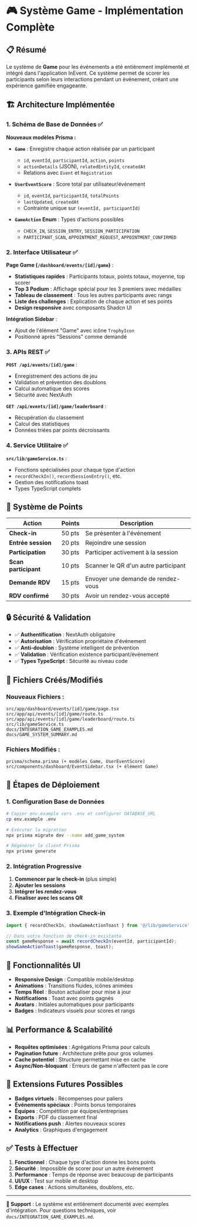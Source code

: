 # 🎮 Système Game - Implémentation Complète

## 📋 Résumé

Le système de **Game** pour les événements a été entièrement implémenté et intégré dans l'application InEvent. Ce système permet de scorer les participants selon leurs interactions pendant un événement, créant une expérience gamifiée engageante.

## 🏗️ Architecture Implémentée

### 1. **Schéma de Base de Données** ✅

**Nouveaux modèles Prisma :**

- **`Game`** : Enregistre chaque action réalisée par un participant
  - `id`, `eventId`, `participantId`, `action`, `points`
  - `actionDetails` (JSON), `relatedEntityId`, `createdAt`
  - Relations avec `Event` et `Registration`

- **`UserEventScore`** : Score total par utilisateur/événement
  - `id`, `eventId`, `participantId`, `totalPoints`
  - `lastUpdated`, `createdAt`
  - Contrainte unique sur `(eventId, participantId)`

- **`GameAction` Enum** : Types d'actions possibles
  - `CHECK_IN`, `SESSION_ENTRY`, `SESSION_PARTICIPATION`
  - `PARTICIPANT_SCAN`, `APPOINTMENT_REQUEST`, `APPOINTMENT_CONFIRMED`

### 2. **Interface Utilisateur** ✅

**Page Game (`/dashboard/events/[id]/game`)** :
- **Statistiques rapides** : Participants totaux, points totaux, moyenne, top scorer
- **Top 3 Podium** : Affichage spécial pour les 3 premiers avec médailles
- **Tableau de classement** : Tous les autres participants avec rangs
- **Liste des challenges** : Explication de chaque action et ses points
- **Design responsive** avec composants Shadcn UI

**Intégration Sidebar** :
- Ajout de l'élément "Game" avec icône `TrophyIcon`
- Positionné après "Sessions" comme demandé

### 3. **APIs REST** ✅

**`POST /api/events/[id]/game`** :
- Enregistrement des actions de jeu
- Validation et prévention des doublons
- Calcul automatique des scores
- Sécurité avec NextAuth

**`GET /api/events/[id]/game/leaderboard`** :
- Récupération du classement
- Calcul des statistiques
- Données triées par points décroissants

### 4. **Service Utilitaire** ✅

**`src/lib/gameService.ts`** :
- Fonctions spécialisées pour chaque type d'action
- `recordCheckIn()`, `recordSessionEntry()`, etc.
- Gestion des notifications toast
- Types TypeScript complets

## 🎯 Système de Points

| Action | Points | Description |
|--------|--------|-------------|
| **Check-in** | 50 pts | Se présenter à l'événement |
| **Entrée session** | 20 pts | Rejoindre une session |
| **Participation** | 30 pts | Participer activement à la session |
| **Scan participant** | 10 pts | Scanner le QR d'un autre participant |
| **Demande RDV** | 15 pts | Envoyer une demande de rendez-vous |
| **RDV confirmé** | 30 pts | Avoir un rendez-vous accepté |

## 🔒 Sécurité & Validation

- ✅ **Authentification** : NextAuth obligatoire
- ✅ **Autorisation** : Vérification propriétaire d'événement
- ✅ **Anti-doublon** : Système intelligent de prévention
- ✅ **Validation** : Vérification existence participant/événement
- ✅ **Types TypeScript** : Sécurité au niveau code

## 📁 Fichiers Créés/Modifiés

### Nouveaux Fichiers :
```
src/app/dashboard/events/[id]/game/page.tsx
src/app/api/events/[id]/game/route.ts
src/app/api/events/[id]/game/leaderboard/route.ts
src/lib/gameService.ts
docs/INTEGRATION_GAME_EXAMPLES.md
docs/GAME_SYSTEM_SUMMARY.md
```

### Fichiers Modifiés :
```
prisma/schema.prisma (+ modèles Game, UserEventScore)
src/components/dashboard/EventSidebar.tsx (+ élément Game)
```

## 🚀 Étapes de Déploiement

### 1. Configuration Base de Données
```bash
# Copier env.example vers .env et configurer DATABASE_URL
cp env.example .env

# Exécuter la migration
npx prisma migrate dev --name add_game_system

# Régénérer le client Prisma
npx prisma generate
```

### 2. Intégration Progressive
1. **Commencer par le check-in** (plus simple)
2. **Ajouter les sessions** 
3. **Intégrer les rendez-vous**
4. **Finaliser avec les scans QR**

### 3. Exemple d'Intégration Check-in
```typescript
import { recordCheckIn, showGameActionToast } from '@/lib/gameService';

// Dans votre fonction de check-in existante
const gameResponse = await recordCheckIn(eventId, participantId);
showGameActionToast(gameResponse, toast);
```

## 🎨 Fonctionnalités UI

- **Responsive Design** : Compatible mobile/desktop
- **Animations** : Transitions fluides, icônes animées
- **Temps Réel** : Bouton actualiser pour mise à jour
- **Notifications** : Toast avec points gagnés
- **Avatars** : Initiales automatiques pour participants
- **Badges** : Indicateurs visuels pour scores et rangs

## 📊 Performance & Scalabilité

- **Requêtes optimisées** : Agrégations Prisma pour calculs
- **Pagination future** : Architecture prête pour gros volumes
- **Cache potentiel** : Structure permettant mise en cache
- **Async/Non-bloquant** : Erreurs de game n'affectent pas le core

## 🔮 Extensions Futures Possibles

- **Badges virtuels** : Récompenses pour paliers
- **Événements spéciaux** : Points bonus temporaires
- **Équipes** : Compétition par équipes/entreprises
- **Exports** : PDF du classement final
- **Notifications push** : Alertes nouveaux scores
- **Analytics** : Graphiques d'engagement

## ✅ Tests à Effectuer

1. **Fonctionnel** : Chaque type d'action donne les bons points
2. **Sécurité** : Impossible de scorer pour un autre événement
3. **Performance** : Temps de réponse avec beaucoup de participants
4. **UI/UX** : Test sur mobile et desktop
5. **Edge cases** : Actions simultanées, doublons, etc.

---

**📧 Support** : Le système est entièrement documenté avec exemples d'intégration. Pour questions techniques, voir `docs/INTEGRATION_GAME_EXAMPLES.md`. 